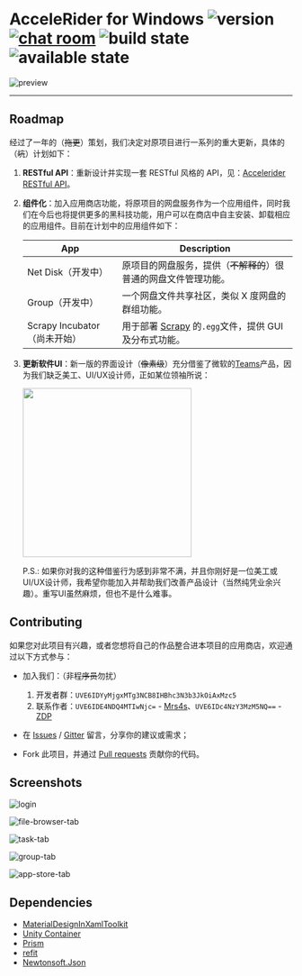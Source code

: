 # AcceleRider for Windows ![version](https://img.shields.io/badge/accelerider%20for%20windows-v0.1.0-orange.svg) [![chat room](https://badges.gitter.im/Join%20Chat.svg)](https://gitter.im/Accelerider/Accelerider.Windows) ![build state](https://img.shields.io/badge/build-passing-brightgreen.svg) ![available state](https://img.shields.io/badge/available-false-red.svg)

![preview](docs/images/accelerider-v0.1.0-demo.gif)

---

## Roadmap

经过了一年的（~~拖更~~）策划，我们决定对原项目进行一系列的重大更新，具体的（~~坑~~）计划如下：

1. **RESTful API**：重新设计并实现一套 RESTful 风格的 API，见：[Accelerider RESTful API](http://naotu.baidu.com/file/061af743a715490f9e2842a80dc531ab?token=c1b3eaf86dcecf57)。
1. **组件化**：加入应用商店功能，将原项目的网盘服务作为一个应用组件，同时我们在今后也将提供更多的黑科技功能，用户可以在商店中自主安装、卸载相应的应用组件。目前在计划中的应用组件如下：

      | App                          | Description                                                                               |
      | ---------------------------- | ----------------------------------------------------------------------------------------- |
      | Net Disk（开发中）           | 原项目的网盘服务，提供（~~不解释的~~）很普通的网盘文件管理功能。                          |
      | Group（开发中）              | 一个网盘文件共享社区，类似 X 度网盘的群组功能。                                           |
      | Scrapy Incubator（尚未开始） | 用于部署 [Scrapy](https://github.com/scrapy/scrapy) 的`.egg`文件，提供 GUI 及分布式功能。 |

1. **更新软件UI**：新一版的界面设计（~~像素级~~）充分借鉴了微软的[Teams](https://products.office.com/en-us/microsoft-teams/group-chat-software)产品，因为我们缺乏美工、UI/UX设计师，正如某位领袖所说：

    <img src="docs/images/qiegewala.png" height="300"/>

    P.S.: 如果你对我的这种借鉴行为感到非常不满，并且你刚好是一位美工或UI/UX设计师，我希望你能加入并帮助我们改善产品设计（当然纯凭业余兴趣）。重写UI虽然麻烦，但也不是什么难事。

## Contributing

如果您对此项目有兴趣，或者您想将自己的作品整合进本项目的应用商店，欢迎通过以下方式参与：

* 加入我们：（非程~~序员~~勿扰）

     1. 开发者群：`UVE6IDYyMjgxMTg3NCB8IHBhc3N3b3JkOiAxMzc5`
     1. 联系作者：`UVE6IDE4NDQ4MTIwNjc=` - [Mrs4s](https://github.com/Mrs4s)、`UVE6IDc4NzY3MzM5NQ==` - [ZDP](https://github.com/DingpingZhang)

* 在 [Issues](https://github.com/Accelerider/Accelerider.Windows/issues) / [Gitter](https://gitter.im/Accelerider/Accelerider.Windows) 留言，分享你的建议或需求；
* Fork 此项目，并通过 [Pull requests](https://github.com/Accelerider/Accelerider.Windows/pulls) 贡献你的代码。

## Screenshots

![login](docs/images/login.png)

![file-browser-tab](docs/images/file-browser-tab.png)

![task-tab](docs/images/task-tab.png)

![group-tab](docs/images/group-tab.png)

![app-store-tab](docs/images/app-store-tab.png)

## Dependencies

* [MaterialDesignInXamlToolkit](https://github.com/ButchersBoy/MaterialDesignInXamlToolkit)
* [Unity Container](https://github.com/unitycontainer/unity)
* [Prism](https://github.com/PrismLibrary/Prism)
* [refit](https://github.com/paulcbetts/refit)
* [Newtonsoft.Json](https://www.newtonsoft.com/json)

